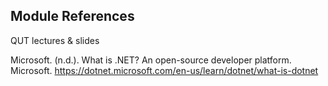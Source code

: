 ## Module References
QUT lectures & slides

Microsoft. (n.d.). What is .NET? An open-source developer platform. Microsoft. https://dotnet.microsoft.com/en-us/learn/dotnet/what-is-dotnet
